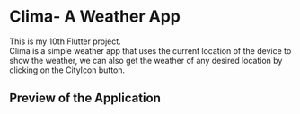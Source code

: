 # Clima- A Weather App

This is my 10th Flutter project.
<br> Clima is a simple weather app that uses the current location of the device to show the weather, we can also get the weather of any desired location by clicking on the CityIcon button.

## Preview of the Application

